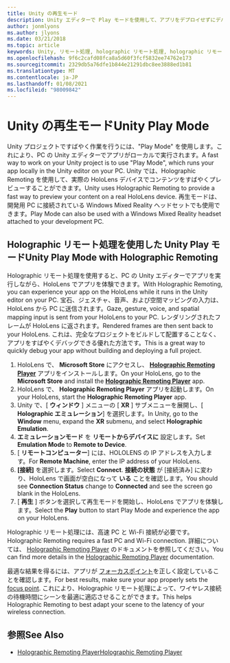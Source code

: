 ```yaml
---
title: Unity の再生モード
description: Unity エディターで Play モードを使用して、アプリをデプロイせずにデバイスでのアプリケーションの変更をプレビューする方法について説明します。
author: jonmlyons
ms.author: jlyons
ms.date: 03/21/2018
ms.topic: article
keywords: Unity, リモート処理, holographic リモート処理, holographic リモート処理プレーヤー, HoloLens, mixed reality ヘッドセット, windows mixed reality ヘッドセット, 仮想現実ヘッドセット, unity 再生モード
ms.openlocfilehash: 9f6c2cafd08fca8a5d60f3fcf5832ee74762e173
ms.sourcegitcommit: 2329db5a76dfe1b844e21291dbc8ee3888ed1b81
ms.translationtype: MT
ms.contentlocale: ja-JP
ms.lasthandoff: 01/08/2021
ms.locfileid: "98009842"
---
```

# <a name="unity-play-mode"></a><span data-ttu-id="0317c-104">Unity の再生モード</span><span class="sxs-lookup"><span data-stu-id="0317c-104">Unity Play Mode</span></span>

<span data-ttu-id="0317c-105">Unity プロジェクトですばやく作業を行うには、"Play Mode" を使用します。これにより、PC の Unity エディターでアプリがローカルで実行されます。</span><span class="sxs-lookup"><span data-stu-id="0317c-105">A fast way to work on your Unity project is to use "Play Mode", which runs your app locally in the Unity editor on your PC.</span></span> <span data-ttu-id="0317c-106">Unity では、Holographic Remoting を使用して、実際の HoloLens デバイスでコンテンツをすばやくプレビューすることができます。</span><span class="sxs-lookup"><span data-stu-id="0317c-106">Unity uses Holographic Remoting to provide a fast way to preview your content on a real HoloLens device.</span></span> <span data-ttu-id="0317c-107">再生モードは、開発用 PC に接続されている Windows Mixed Reality ヘッドセットでも使用できます。</span><span class="sxs-lookup"><span data-stu-id="0317c-107">Play Mode can also be used with a Windows Mixed Reality headset attached to your development PC.</span></span>

## <a name="unity-play-mode-with-holographic-remoting"></a><span data-ttu-id="0317c-108">Holographic リモート処理を使用した Unity Play モード</span><span class="sxs-lookup"><span data-stu-id="0317c-108">Unity Play Mode with Holographic Remoting</span></span>

<span data-ttu-id="0317c-109">Holographic リモート処理を使用すると、PC の Unity エディターでアプリを実行しながら、HoloLens でアプリを体験できます。</span><span class="sxs-lookup"><span data-stu-id="0317c-109">With Holographic Remoting, you can experience your app on the HoloLens while it runs in the Unity editor on your PC.</span></span> <span data-ttu-id="0317c-110">宝石、ジェスチャ、音声、および空間マッピングの入力は、HoloLens から PC に送信されます。</span><span class="sxs-lookup"><span data-stu-id="0317c-110">Gaze, gesture, voice, and spatial mapping input is sent from your HoloLens to your PC.</span></span> <span data-ttu-id="0317c-111">レンダリングされたフレームが HoloLens に返されます。</span><span class="sxs-lookup"><span data-stu-id="0317c-111">Rendered frames are then sent back to your HoloLens.</span></span> <span data-ttu-id="0317c-112">これは、完全なプロジェクトをビルドして配置することなく、アプリをすばやくデバッグできる優れた方法です。</span><span class="sxs-lookup"><span data-stu-id="0317c-112">This is a great way to quickly debug your app without building and deploying a full project.</span></span>
1. <span data-ttu-id="0317c-113">HoloLens で、 **Microsoft Store** にアクセスし、 **[Holographic Remoting Player](https://www.microsoft.com/store/p/holographic-remoting-player/9nblggh4sv40)** アプリをインストールします。</span><span class="sxs-lookup"><span data-stu-id="0317c-113">On your HoloLens, go to the **Microsoft Store** and install the **[Holographic Remoting Player](https://www.microsoft.com/store/p/holographic-remoting-player/9nblggh4sv40)** app.</span></span>
2. <span data-ttu-id="0317c-114">HoloLens で、 **Holographic Remoting Player** アプリを起動します。</span><span class="sxs-lookup"><span data-stu-id="0317c-114">On your HoloLens, start the **Holographic Remoting Player** app.</span></span>
3. <span data-ttu-id="0317c-115">Unity で、[ **ウィンドウ** ] メニューの [ **XR** ] サブメニューを展開し、[ **Holographic エミュレーション**] を選択します。</span><span class="sxs-lookup"><span data-stu-id="0317c-115">In Unity, go to the **Window** menu, expand the **XR** submenu, and select **Holographic Emulation**.</span></span>
4. <span data-ttu-id="0317c-116">**エミュレーションモード** を **リモートからデバイスに** 設定します。</span><span class="sxs-lookup"><span data-stu-id="0317c-116">Set **Emulation Mode** to **Remote to Device**.</span></span>
5. <span data-ttu-id="0317c-117">[ **リモートコンピューター**] には、HOLOLENS の IP アドレスを入力します。</span><span class="sxs-lookup"><span data-stu-id="0317c-117">For **Remote Machine**, enter the IP address of your HoloLens.</span></span>
6. <span data-ttu-id="0317c-118">**[接続]** を選択します。</span><span class="sxs-lookup"><span data-stu-id="0317c-118">Select **Connect**.</span></span> <span data-ttu-id="0317c-119">**接続の状態** が [接続済み] に変わり、HoloLens で画面が空白になって **いる** ことを確認します。</span><span class="sxs-lookup"><span data-stu-id="0317c-119">You should see **Connection Status** change to **Connected** and see the screen go blank in the HoloLens.</span></span>
7. <span data-ttu-id="0317c-120">[ **再生** ] ボタンを選択して再生モードを開始し、HoloLens でアプリを体験します。</span><span class="sxs-lookup"><span data-stu-id="0317c-120">Select the **Play** button to start Play Mode and experience the app on your HoloLens.</span></span>

<span data-ttu-id="0317c-121">Holographic リモート処理には、高速 PC と Wi-Fi 接続が必要です。</span><span class="sxs-lookup"><span data-stu-id="0317c-121">Holographic Remoting requires a fast PC and Wi-Fi connection.</span></span> <span data-ttu-id="0317c-122">詳細については、 [Holographic Remoting Player](../platform-capabilities-and-apis/holographic-remoting-player.md) のドキュメントを参照してください。</span><span class="sxs-lookup"><span data-stu-id="0317c-122">You can find more details in the [Holographic Remoting Player](../platform-capabilities-and-apis/holographic-remoting-player.md) documentation.</span></span>

<span data-ttu-id="0317c-123">最適な結果を得るには、アプリが [フォーカスポイント](focus-point-in-unity.md)を正しく設定していることを確認します。</span><span class="sxs-lookup"><span data-stu-id="0317c-123">For best results, make sure your app properly sets the [focus point](focus-point-in-unity.md).</span></span> <span data-ttu-id="0317c-124">これにより、Holographic リモート処理によって、ワイヤレス接続の待機時間にシーンを最適に適応させることができます。</span><span class="sxs-lookup"><span data-stu-id="0317c-124">This helps Holographic Remoting to best adapt your scene to the latency of your wireless connection.</span></span>

## <a name="see-also"></a><span data-ttu-id="0317c-125">参照</span><span class="sxs-lookup"><span data-stu-id="0317c-125">See Also</span></span>
* [<span data-ttu-id="0317c-126">Holographic Remoting Player</span><span class="sxs-lookup"><span data-stu-id="0317c-126">Holographic Remoting Player</span></span>](../platform-capabilities-and-apis/holographic-remoting-player.md)
